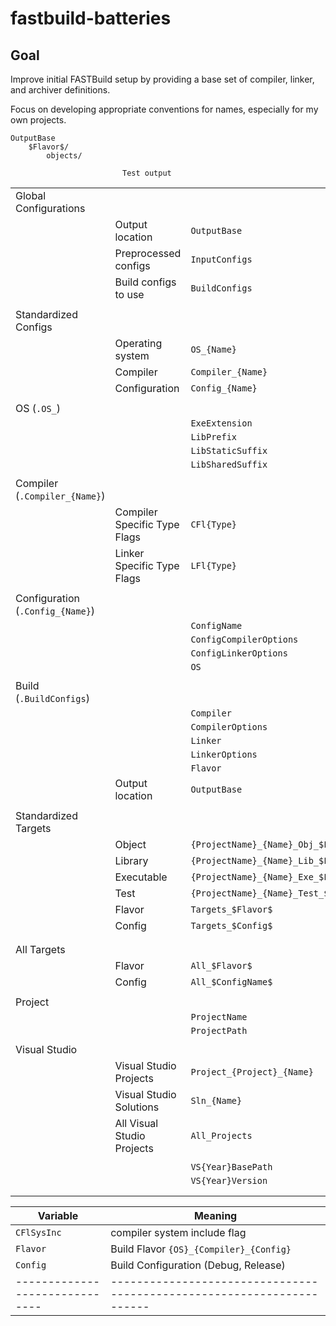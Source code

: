 # fastbuild-batteries

## Goal

Improve initial FASTBuild setup by providing a base set of compiler, linker, and
archiver definitions.

Focus on developing appropriate conventions for names, especially for my own
projects.

```
OutputBase
    $Flavor$/
	    objects/
	
                         Test output
```
|                                    |                              |                                       |
|------------------------------------|------------------------------|---------------------------------------|
| Global Configurations              |                              |                                       |
|                                    | Output location              | `OutputBase`                          |
|                                    | Preprocessed configs         | `InputConfigs`                        |
|                                    | Build configs to use         | `BuildConfigs`                        |
|                                    |                              |                                       |
| Standardized Configs               |                              |                                       |
|                                    | Operating system             | `OS_{Name}`                           |
|                                    | Compiler                     | `Compiler_{Name}`                     |
|                                    | Configuration                | `Config_{Name}`                       |
|                                    |                              |                                       |
| OS (`.OS_`)                        |                              |                                       |
|                                    |                              | `ExeExtension`                        |
|                                    |                              | `LibPrefix`                           |
|                                    |                              | `LibStaticSuffix`                     |
|                                    |                              | `LibSharedSuffix`                     |
|                                    |                              |                                       |
| Compiler (`.Compiler_{Name}`)      |                              |                                       |
|                                    | Compiler Specific Type Flags | `CFl{Type}`                           |
|                                    | Linker Specific Type Flags   | `LFl{Type}`                           |
|                                    |                              |                                       |
| Configuration (`.Config_{Name}`)   |                              |                                       |
|                                    |                              | `ConfigName`                          |
|                                    |                              | `ConfigCompilerOptions`               |
|                                    |                              | `ConfigLinkerOptions`                 |
|                                    |                              | `OS`                                  |
|                                    |                              |                                       |
| Build (`.BuildConfigs`)            |                              |                                       |
|                                    |                              | `Compiler`                            |
|                                    |                              | `CompilerOptions`                     |
|                                    |                              | `Linker`                              |
|                                    |                              | `LinkerOptions`                       |
|                                    |                              | `Flavor`                              |
|                                    | Output location              | `OutputBase`                          |
|                                    |                              |                                       |
| Standardized Targets               |                              |                                       |
|                                    | Object                       | `{ProjectName}_{Name}_Obj_$Flavor$`   |
|                                    | Library                      | `{ProjectName}_{Name}_Lib_$Flavor$`   |
|                                    | Executable                   | `{ProjectName}_{Name}_Exe_$Flavor$`   |
|                                    | Test                         | `{ProjectName}_{Name}_Test_$Flavor$`  |
|                                    | Flavor                       | `Targets_$Flavor$`                    |
|                                    | Config                       | `Targets_$Config$`                    |
|                                    |                              |                                       |
|                                    |                              |                                       |
| All Targets                        |                              |                                       |
|                                    | Flavor                       | `All_$Flavor$`                        |
|                                    | Config                       | `All_$ConfigName$`                    |
|                                    |                              |                                       |
| Project                            |                              |                                       |
|                                    |                              | `ProjectName`                         |
|                                    |                              | `ProjectPath`                         |
|                                    |                              |                                       |
| Visual Studio                      |                              |                                       |
|                                    | Visual Studio Projects       | `Project_{Project}_{Name}`            |
|                                    | Visual Studio Solutions      | `Sln_{Name}`                          |
|                                    | All Visual Studio Projects   | `All_Projects`                        |
|                                    |                              |                                       |
|                                    |                              | `VS{Year}BasePath`                    |
|                                    |                              | `VS{Year}Version`                     |
|                                    |                              |                                       |
|                                    |                              |                                       |


| Variable                     | Meaning                                                              |
|------------------------------|----------------------------------------------------------------------|
| `CFlSysInc`                  | compiler system include flag                                         |
| `Flavor`                     | Build Flavor `{OS}_{Compiler}_{Config}`                              |
| `Config`                     | Build Configuration (Debug, Release)                                 |
|------------------------------|----------------------------------------------------------------------|

